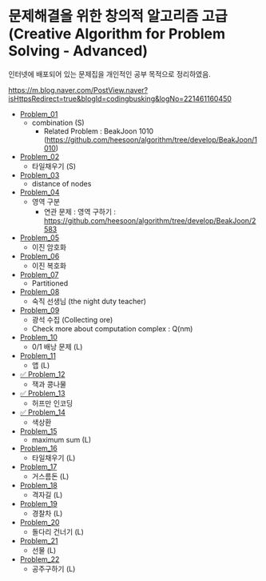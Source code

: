 문제해결을 위한 창의적 알고리즘 고급 (Creative Algorithm for Problem Solving - Advanced)
==========================================================================================

인터넷에 배포되어 있는 문제집을 개인적인 공부 목적으로 정리하였음.         

https://m.blog.naver.com/PostView.naver?isHttpsRedirect=true&blogId=codingbusking&logNo=221461160450

* [Problem_01](https://github.com/heesoon/algorithm/tree/develop/Creative_algorithms(Advanced)/Problem_01)
  * combination (S)    
    * Related Problem : BeakJoon 1010 (https://github.com/heesoon/algorithm/tree/develop/BeakJoon/1010)
* [Problem_02](https://github.com/heesoon/algorithm/tree/develop/Creative_algorithms(Advanced)/Problem_02)
  * 타일채우기 (S)
* [Problem_03](https://github.com/heesoon/algorithm/tree/develop/Creative_algorithms(Advanced)/Problem_03)
  * distance of nodes
* [Problem_04](https://github.com/heesoon/algorithm/tree/develop/Creative_algorithms(Advanced)/Problem_04)
  * 영역 구분
    * 연관 문제 : 영역 구하기 : https://github.com/heesoon/algorithm/tree/develop/BeakJoon/2583
* [Problem_05](https://github.com/heesoon/algorithm/tree/develop/Creative_algorithms(Advanced)/Problem_05)
  * 이진 암호화
* [Problem_06](https://github.com/heesoon/algorithm/tree/develop/Creative_algorithms(Advanced)/Problem_06)
  * 이진 복호화
* [Problem_07](https://github.com/heesoon/algorithm/tree/develop/Creative_algorithms(Advanced)/Problem_07)
  * Partitioned
* [Problem_08](https://github.com/heesoon/algorithm/tree/develop/Creative_algorithms(Advanced)/Problem_08)
  * 숙직 선생님 (the night duty teacher)
* [Problem_09](https://github.com/heesoon/algorithm/tree/develop/Creative_algorithms(Advanced)/Problem_09)
  * 광석 수집 (Collecting ore)
  * Check more about computation complex : Q(nm)
* [Problem_10](https://github.com/heesoon/algorithm/tree/develop/Creative_algorithms(Advanced)/Problem_10)
  * 0/1 배낭 문제 (L)
* [Problem_11](https://github.com/heesoon/algorithm/tree/develop/Creative_algorithms(Advanced)/Problem_11)
  * 앱 (L)
* [✅ Problem_12](https://github.com/heesoon/algorithm/tree/develop/Creative_algorithms(Advanced)/Problem_12)
  * 잭과 콩나물
* [✅ Problem_13](https://github.com/heesoon/algorithm/tree/develop/Creative_algorithms(Advanced)/Problem_13)
  * 허프만 인코딩
* [✅ Problem_14](https://github.com/heesoon/algorithm/tree/develop/Creative_algorithms(Advanced)/Problem_14)
  * 색상환
* [Problem_15](https://github.com/heesoon/algorithm/tree/develop/Creative_algorithms(Advanced)/Problem_15)
  * maximum sum (L)
* [Problem_16](https://github.com/heesoon/algorithm/tree/develop/Creative_algorithms(Advanced)/Problem_16)
  * 타일채우기 (L)
* [Problem_17](https://github.com/heesoon/algorithm/tree/develop/Creative_algorithms(Advanced)/Problem_17)
  * 거스름돈 (L)
* [Problem_18](https://github.com/heesoon/algorithm/tree/develop/Creative_algorithms(Advanced)/Problem_18)
  * 격자길 (L)
* [Problem_19](https://github.com/heesoon/algorithm/tree/develop/Creative_algorithms(Advanced)/Problem_19)
  * 경찰차 (L)
* [Problem_20](https://github.com/heesoon/algorithm/tree/develop/Creative_algorithms(Advanced)/Problem_20)
  * 돌다리 건너기 (L)
* [Problem_21](https://github.com/heesoon/algorithm/tree/develop/Creative_algorithms(Advanced)/Problem_21)
  * 선물 (L)
* [Problem_22](https://github.com/heesoon/algorithm/tree/develop/Creative_algorithms(Advanced)/Problem_22)
  * 공주구하기 (L)